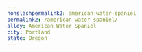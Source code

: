 ```yaml
---
﻿nonslashpermalink2: american-water-spaniel
permalink2: /american-water-spaniel/
alley: American Water Spaniel
city: Portland
state: Oregon
---
```

